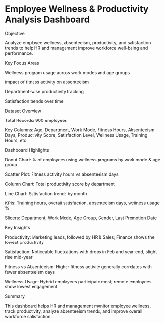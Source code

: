 # Employee Wellness & Productivity Analysis Dashboard
Objective

Analyze employee wellness, absenteeism, productivity, and satisfaction trends to help HR and management improve workforce well-being and performance.

Key Focus Areas

Wellness program usage across work modes and age groups

Impact of fitness activity on absenteeism

Department-wise productivity tracking

Satisfaction trends over time

Dataset Overview

Total Records: 900 employees

Key Columns: Age, Department, Work Mode, Fitness Hours, Absenteeism Days, Productivity Score, Satisfaction Level, Wellness Usage, Training Hours, etc.

Dashboard Highlights

Donut Chart: % of employees using wellness programs by work mode & age group

Scatter Plot: Fitness activity hours vs absenteeism days

Column Chart: Total productivity score by department

Line Chart: Satisfaction trends by month

KPIs: Training hours, overall satisfaction, absenteeism days, wellness usage %

Slicers: Department, Work Mode, Age Group, Gender, Last Promotion Date

Key Insights

Productivity: Marketing leads, followed by HR & Sales; Finance shows the lowest productivity

Satisfaction: Noticeable fluctuations with drops in Feb and year-end, slight rise mid-year

Fitness vs Absenteeism: Higher fitness activity generally correlates with fewer absenteeism days

Wellness Usage: Hybrid employees participate most; remote employees show lowest engagement

Summary

This dashboard helps HR and management monitor employee wellness, track productivity, analyze absenteeism trends, and improve overall workforce satisfaction.
